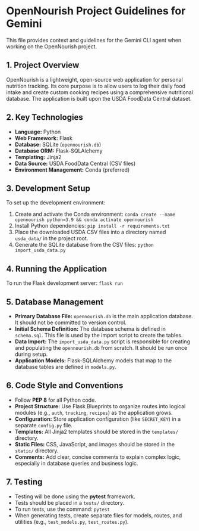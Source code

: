 # OpenNourish Project Guidelines for Gemini

This file provides context and guidelines for the Gemini CLI agent when working on the OpenNourish project.

## 1. Project Overview
OpenNourish is a lightweight, open-source web application for personal nutrition tracking. Its core purpose is to allow users to log their daily food intake and create custom cooking recipes using a comprehensive nutritional database. The application is built upon the USDA FoodData Central dataset.

## 2. Key Technologies
- **Language:** Python
- **Web Framework:** Flask
- **Database:** SQLite (`opennourish.db`)
- **Database ORM:** Flask-SQLAlchemy
- **Templating:** Jinja2
- **Data Source:** USDA FoodData Central (CSV files)
- **Environment Management:** Conda (preferred)

## 3. Development Setup
To set up the development environment:
1.  Create and activate the Conda environment: `conda create --name opennourish python=3.9 && conda activate opennourish`
2.  Install Python dependencies: `pip install -r requirements.txt`
3.  Place the downloaded USDA CSV files into a directory named `usda_data/` in the project root.
4.  Generate the SQLite database from the CSV files: `python import_usda_data.py`

## 4. Running the Application
To run the Flask development server:
`flask run`

## 5. Database Management
- **Primary Database File:** `opennourish.db` is the main application database. It should not be committed to version control.
- **Initial Schema Definition:** The database schema is defined in `schema.sql`. This file is used by the import script to create the tables.
- **Data Import:** The `import_usda_data.py` script is responsible for creating and populating the `opennourish.db` from scratch. It should be run once during setup.
- **Application Models:** Flask-SQLAlchemy models that map to the database tables are defined in `models.py`.

## 6. Code Style and Conventions
- Follow **PEP 8** for all Python code.
- **Project Structure:** Use Flask Blueprints to organize routes into logical modules (e.g., `auth`, `tracking`, `recipes`) as the application grows.
- **Configuration:** Store application configuration (like `SECRET_KEY`) in a separate `config.py` file.
- **Templates:** All Jinja2 templates should be stored in the `templates/` directory.
- **Static Files:** CSS, JavaScript, and images should be stored in the `static/` directory.
- **Comments:** Add clear, concise comments to explain complex logic, especially in database queries and business logic.

## 7. Testing
- Testing will be done using the **pytest** framework.
- Tests should be placed in a `tests/` directory.
- To run tests, use the command: `pytest`
- When generating tests, create separate files for models, routes, and utilities (e.g., `test_models.py`, `test_routes.py`).
